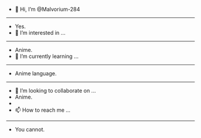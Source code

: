 - 👋 Hi, I’m @Malvorium-284
---
- Yes.
- 👀 I’m interested in ...
---
- Anime.
- 🌱 I’m currently learning ...
---
- Anime language.
---
- 💞️ I’m looking to collaborate on ... 
- Anime.
- 
- 📫 How to reach me ...
---
- You cannot.


<!---
Malvorium-284/Malvorium-284 is a ✨ special ✨ repository because its `README.md` (this file) appears on your GitHub profile.
You can click the Preview link to take a look at your changes.
--->
